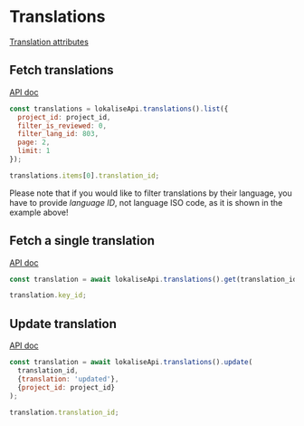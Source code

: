 # Translations

[Translation attributes](https://app.lokalise.com/api2docs/curl/#resource-translations)

## Fetch translations

[API doc](https://app.lokalise.com/api2docs/curl/#transition-list-all-translations-get)

```js
const translations = lokaliseApi.translations().list({
  project_id: project_id,
  filter_is_reviewed: 0,
  filter_lang_id: 803,
  page: 2,
  limit: 1
});

translations.items[0].translation_id;
```

Please note that if you would like to filter translations by their language, you have to provide *language ID*, not language ISO code, as it is shown in the example above!

## Fetch a single translation

[API doc](https://app.lokalise.com/api2docs/curl/#transition-retrieve-a-translation-get)

```js
const translation = await lokaliseApi.translations().get(translation_id, {project_id: project_id});

translation.key_id;
```

## Update translation

[API doc](https://app.lokalise.com/api2docs/curl/#transition-update-a-translation-put)

```js
const translation = await lokaliseApi.translations().update(
  translation_id,
  {translation: 'updated'},
  {project_id: project_id}
);

translation.translation_id;
```
